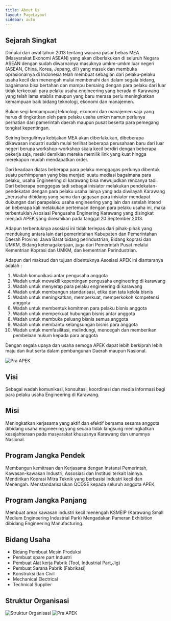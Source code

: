 ```yaml
---
title: About Us
layout: PageLayout
sidebar: auto
---
```

## Sejarah Singkat

Dimulai dari awal tahun 2013 tentang wacana pasar bebas MEA (Masyarakat Ekonomi ASEAN) yang akan diberlakukan di seluruh Negara ASEAN dengan sudah diwarnainya masuknya umkm-umkm luar negeri (ASEAN, China, Korea, Jepang, dll) yang masuk dan membuka oprasionalnya di Indonesia telah membuat sebagian dari pelaku-pelaku usaha kecil dan menengah mulai membenahi dari dalam segala bidang, bagaimana bisa bertahan dan mampu bersaing dengan para pelaku dari luar tidak terkecuali para pelaku usaha engineering yang berada di Karawang yang telah lama etablis maupun yang baru merasa perlu meningkatkan kemampuan baik bidang teknologi, ekonomi dan manajemen.

Bukan segi kemampuanj teknologi, ekonomi dan manajemen saja yang harus di tingkatkan oleh para pelaku usaha umkm namun perlunya perhatian dari pamerintah daerah maupun pusat beserta para pemegang tongkat kepentingan.

Seiring bergulirnya kebijakan MEA akan diberlakukan, dibeberapa dikawasan industri sudah mulai terlihat beberapa perusahaan baru dari luar negeri berupa workshop-workshop skala kecil berdiri dengan beberapa pekerja saja, meski demikian mereka memilik link yang kuat hingga merekapun mudah mendapatkan order.

Dari keadaan diatas beberapa para pelaku menggagas perlunya dibentuk suatu perhimpunan yang bisa menjadi suatu mediasi bagaimana para pelaku\_ usaha Engineering di karawang bisa mewujudkan rencanya tadi. Dari beberapa penggegas tadi sebagai inisiator melakukan pendekatan-pendekatan dengan para pelaku usaha lainya yang ada diwilayah Karawang \_berusaha dibidang yang sama dan gagasan para inisiator mendapat dukungan dari parapelaku usaha engineering yang lain dan setelah intend an beberapa kali melakukan pertemuan dengan para pelaku usaha ini, maka terbentuklah Asosiasi Pengusaha Enginering Karawang yang disingkat menjadi APEK yang diresmikan pada tanggal 20 September 2013.

Adapun terbentuknya asosiasi ini tidak terlepas dari pihak-pihak yang mendukung antara lain dari pemerintahan Kabupaten dan Pemerintahan Daerah Provinsi Jawa Barat bidang perindustrian, Bidang koprasi dan UMKM, Bidang ketenagakerjaan, juga dari Pemerintah Pusat melalui Kementrian Koprasi dan UMKM, dan kementrian Perindustrian.

Adapun dari maksud dan tujuan dibentuknya Asosiasi APEK ini diantaranya adalah :

1. Wadah komunikasi antar pengusaha anggota
2. Wadah untuk mewakili kepentingan pengusaha engineering di karawang
3. Wadah untuk menyerap para pelaku engineering di karawang
4. Wadah untuk membangun standarisasi, etika dan tata kelola bisnis
5. Wadah untuk meningkatkan, memperkuat, memperkokoh kompetensi anggota
6. Wadah untuk membentuk komitmen para pelaku bisnis anggota
7. Wadah untuk memperkuat hubungan bisnis antar anggota
8. Wadah untuk membuka peluang bisnis semua anggota
9. Wadah untuk membantu kelangsungan bisnis para anggota
10. Wadah untuk memfasilitasi, melindungi, mencegah dan memberikan pembelaan hukum kepada para anggota

Dengan segala upaya dan usaha semoga APEK dapat lebih berkiprah lebih maju dan ikut serta dalam pembangunan Daerah maupun Nasional.

![Pra APEK](/images/pra-APEK@512x.jpg)

## Visi

Sebagai wadah komunikasi, konsultasi, koordinasi dan media informasi bagi para pelaku usaha Engineering di Karawang.


## Misi

Meningkatkan kerjasama yang aktif dan efektif bersama sesama anggota dibidang usaha engineering yang secara tidak langsung meningkatkan kesejahteraan pada masyarakat khususnya Karawang dan umumnya Nasional.

## Program Jangka Pendek

Membangun kemitraan dan Kerjasama dengan Instansi Pemerintah, Kawasan-kawasan Industri, Assosiasi dan Institusi terkait lainnya.
Mendirikan Koprasi Mitra Teknik yang berbasisi Industri kecil dan Menengah.
Menstandarisasikan QCDSE kepada seluruh anggota APEK.

## Program Jangka Panjang

Membuat area/ kawasan industri kecil menengah KSMEIP (Karawang Small Medium Engineering Industrial Park)
Mengadakan Pameran Exhibition dibidang Engineering Manufacturing.

## Bidang Usaha

* Bidang Pembuat Mesin Produksi
* Pembuat spare part Industri
* Pembuat Alat kerja Pabrik (Tool, Industrial Part,Jig)
* Pembuat Sarana Pabrik (Fabrikasi)
* Konstruksi dan Civil
* Mechanical Electrical
* Technical Supplier

## Struktur Organisasi

![Struktur Organisasi](/images/struktur-org-with-photo.jpg)
![Pra APEK](/images/pra-APEK@512x.jpg)
